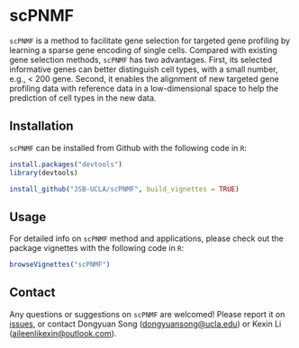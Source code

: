 # scPNMF

`scPNMF` is a method to facilitate gene selection for targeted gene profiling by learning a sparse gene encoding of single cells. Compared with existing gene selection methods, `scPNMF` has two advantages. First, its selected informative genes can better distinguish cell types, with a small number, e.g., < 200 gene. Second, it enables the alignment of new targeted gene profiling data with reference data in a low-dimensional space to help the prediction of cell types in the new data.

## Installation

`scPNMF` can be installed from Github with the following code in `R`:

``` r
install.packages("devtools")
library(devtools)

install_github("JSB-UCLA/scPNMF", build_vignettes = TRUE)
```

## Usage

For detailed info on `scPNMF` method and applications, please check out the package vignettes with the following code in `R`: 

``` r
browseVignettes("scPNMF")
```

## Contact

Any questions or suggestions on `scPNMF` are welcomed! Please report it on [issues](https://github.com/JSB-UCLA/scPNMF/issues), or contact Dongyuan Song (<dongyuansong@ucla.edu>) or Kexin Li (<aileenlikexin@outlook.com>).

